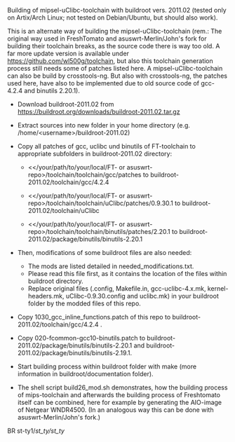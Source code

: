 Building of mipsel-uClibc-toolchain with buildroot vers. 2011.02 (tested only on Artix/Arch Linux; not tested on Debian/Ubuntu, but should also work).

This is an alternate way of building the mipsel-uClibc-toolchain (rem.: The original way used in FreshTomato and asuswrt-Merlin/John's fork for building their toolchain breaks, as the source code there is way too old. A far more update version is available under https://github.com/wl500g/toolchain, but also this toolchain generation process still needs some of  patches listed here. A mipsel-uClibc-toolchain can also be build by crosstools-ng. But also with crosstools-ng, the patches used here, have also to be implemented due to old source code of gcc-4.2.4 and binutils 2.20.1).

- Download buildroot-2011.02 from https://buildroot.org/downloads/buildroot-2011.02.tar.gz
- Extract sources into new folder in your home directory (e.g. /home/\<username\>/buildroot-2011.02)
- Copy all patches of gcc, uclibc und binutils of FT-toolchain to appropriate subfolders in buildroot-2011.02 directory:

   - <</your/path/to/your/local/FT- or asuswrt-repo>/toolchain/toolchain/gcc/patches to buildroot-2011.02/toolchain/gcc/4.2.4
	
   - <</your/path/to/your/local/FT- or asuswrt-repo>/toolchain/toolchain/uClibc/patches/0.9.30.1 to buildroot-2011.02/toolchain/uClibc
	
   - <</your/path/to/your/local/FT- or asuswrt-repo>/toolchain/toolchain/binutils/patches/2.20.1 to buildroot-2011.02/package/binutils/binutils-2.20.1
- Then, modifications of some buildroot files are also needed: 
  - The mods are listed detailed in needed_modifications.txt. 
  - Please read this file first, as it contains the location of the files within buildroot directory. 
  - Replace original files (.config, Makefile.in, gcc-uclibc-4.x.mk, kernel-headers.mk, uClibc-0.9.30.config and uclibc.mk) in your buildroot folder by the modded files of this repo. 
- Copy 1030_gcc_inline_functions.patch of this repo to buildroot-2011.02/toolchain/gcc/4.2.4 .
- Copy 020-fcommon-gcc10-binutils.patch to buildroot-2011.02/package/binutils/binutils-2.20.1 and buildroot-2011.02/package/binutils/binutils-2.19.1.
- Start building process within buildroot folder with make (more information in buildroot/documentation folder).
- The shell script build26_mod.sh demonstrates, how the building process of mips-toolchain and afterwards the building process of Freshtomato itself can be combined, here for example by generating the AIO-image of Netgear WNDR4500. (In an analogous way this can be done with asuswrt-Merlin/John's fork.)

BR st-ty1\/_st_ty\/st_ty_
